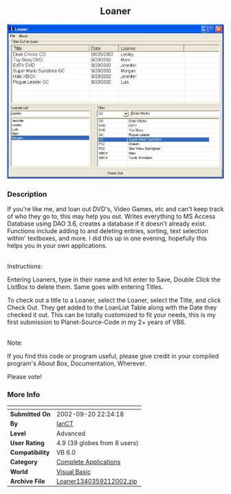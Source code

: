 ﻿<div align="center">

## Loaner

<img src="PIC2002921137248990.jpg">
</div>

### Description

If you're like me, and loan out DVD's, Video Games, etc and can't keep track of who they go to, this may help you out. Writes everything to MS Access Database using DAO 3.6, creates a database if it doesn't already exist. Functions include adding to and deleting entries, sorting, text selection within' textboxes, and more. I did this up in one evening, hopefully this helps you in your own applications.<br><br>

Instructions:

Entering Loaners, type in their name and hit enter to Save, Double Click the ListBox to delete them. Same goes with entering Titles.

To check out a title to a Loaner, select the Loaner, select the Title, and click Check Out. They get added to the LoanList Table along with the Date they checked it out. This can be totally customized to fit your needs, this is my first submission to Planet-Source-Code in my 2+ years of VB6. <br><br>

Note:

If you find this code or program useful, please give credit in your compiled program's About Box, Documentation, Wherever.

Please vote!
 
### More Info
 


<span>             |<span>
---                |---
**Submitted On**   |2002-09-20 22:24:18
**By**             |[IanCT](https://github.com/Planet-Source-Code/PSCIndex/blob/master/ByAuthor/ianct.md)
**Level**          |Advanced
**User Rating**    |4.9 (39 globes from 8 users)
**Compatibility**  |VB 6\.0
**Category**       |[Complete Applications](https://github.com/Planet-Source-Code/PSCIndex/blob/master/ByCategory/complete-applications__1-27.md)
**World**          |[Visual Basic](https://github.com/Planet-Source-Code/PSCIndex/blob/master/ByWorld/visual-basic.md)
**Archive File**   |[Loaner1340359212002\.zip](https://github.com/Planet-Source-Code/ianct-loaner__1-39155/archive/master.zip)








